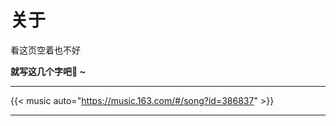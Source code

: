 # 关于




看这页空着也不好

**就写这几个字吧:bow: ~**

---

{{< music auto="https://music.163.com/#/song?id=386837" >}}

---
